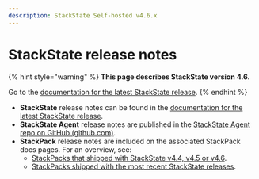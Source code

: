 ```yaml
---
description: StackState Self-hosted v4.6.x
---
```


# StackState release notes

{% hint style="warning" %}
**This page describes StackState version 4.6.**

Go to the [documentation for the latest StackState release](https://docs.stackstate.com/setup/upgrade-stackstate/sts-release-notes).
{% endhint %}

* **StackState** release notes can be found in the [documentation for the latest StackState release](https://docs.stackstate.com/setup/upgrade-stackstate/sts-release-notes).
* **StackState Agent** release notes are published in the [StackState Agent repo on GitHub \(github.com\)](https://github.com/StackVista/stackstate-agent/blob/master/stackstate-changelog.md).
* **StackPack** release notes are included on the associated StackPack docs pages. For an overview, see: 
  * [StackPacks that shipped with StackState v4.4, v4.5 or v4.6](stackpack-versions.md). 
  * [StackPacks shipped with the most recent StackState releases](https://docs.stackstate.com/setup/upgrade-stackstate/stackpack-versions).

